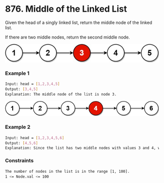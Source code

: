 # 876. Middle of the Linked List

Given the head of a singly linked list, return the middle node of the linked list.

If there are two middle nodes, return the second middle node.

[![lc-midlist1](lc-midlist1.jpg)]()
### Example 1
```sh
Input: head = [1,2,3,4,5]
Output: [3,4,5]
Explanation: The middle node of the list is node 3.
```

[![lc-midlist2](lc-midlist2.jpg)]()
### Example 2
```sh
Input: head = [1,2,3,4,5,6]
Output: [4,5,6]
Explanation: Since the list has two middle nodes with values 3 and 4, we return the second one.
```

### Constraints
```sh
The number of nodes in the list is in the range [1, 100].
1 <= Node.val <= 100
```
